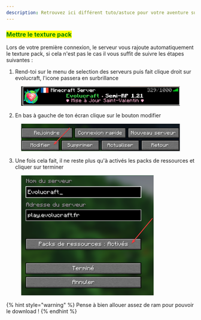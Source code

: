 ```yaml
---
description: Retrouvez ici différent tuto/astuce pour votre aventure sur évolucraft
---
```


### <mark style="color:green;">Mettre le texture pack</mark>
Lors de votre première connexion, le serveur vous rajoute automatiquement le texture pack, si cela n'est pas le cas il vous suffit de suivre les étapes suivantes : 

1. Rend-toi sur le menu de selection des serveurs puis fait clique droit sur evolucraft, l'icone passera en surbrillance
  <figure><img src="../.gitbook/assets/image (50).png" alt=""></figure>

2. En bas à gauche de ton écran clique sur le bouton modifier
  <figure><img src="../.gitbook/assets/image (51).png" alt=""></figure>

3. Une fois cela fait, il ne reste plus qu'à activés les packs de ressources et cliquer sur terminer 
  <figure><img src="../.gitbook/assets/image (52).png" alt=""></figure>

{% hint style="warning" %}
Pense à bien allouer assez de ram pour pouvoir le download ! 
{% endhint %}
